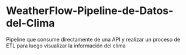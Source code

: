 # WeatherFlow-Pipeline-de-Datos-del-Clima
Pipeline que consume directamente de una API y realizar un proceso de ETL para luego visualizar la información del clima
